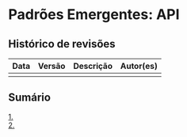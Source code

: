 # Padrões Emergentes: API

## Histórico de revisões
|   Data   |  Versão  |        Descrição       |          Autor(es)          |
|:--------:|:--------:|:----------------------:|:---------------------------:|
|   |   |   | |

## Sumário
[1. ](#1-) <br>
[2. ](#2-) <br>